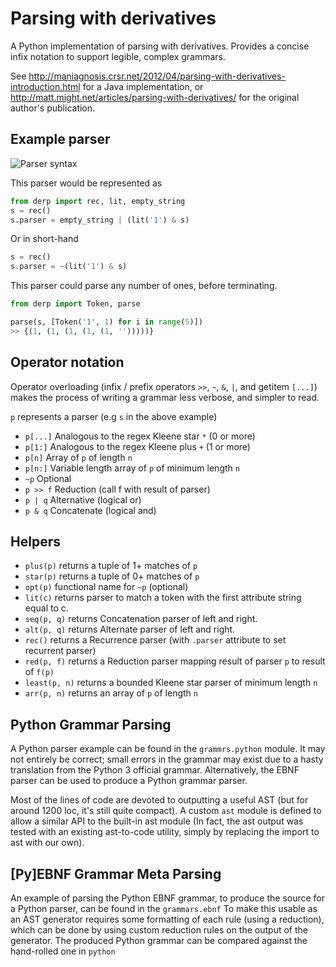 # Parsing with derivatives
A Python implementation of parsing with derivatives. Provides a concise infix notation to support legible, complex grammars.

See http://maniagnosis.crsr.net/2012/04/parsing-with-derivatives-introduction.html for a Java implementation, or http://matt.might.net/articles/parsing-with-derivatives/ for the original author's publication.

## Example parser
![Parser syntax](https://latex.codecogs.com/png.latex?\dpi{150}&space;\large&space;s&space;=&space;\epsilon&space;|&space;1&space;\cdot&space;s)

This parser would be represented as 
```python
from derp import rec, lit, empty_string
s = rec()
s.parser = empty_string | (lit('1') & s)
```

Or in short-hand
```python
s = rec()
s.parser = ~(lit('1') & s)
```

This parser could parse any number of ones, before terminating.
```python
from derp import Token, parse

parse(s, [Token('1', 1) for i in range(5)])
>> {(1, (1, (1, (1, (1, '')))))}
```


## Operator notation
Operator overloading (infix / prefix operators `>>`, `~`, `&`, `|`, and getitem `[...]`) makes the process of writing a grammar less verbose, and simpler to read.

`p` represents a parser (e.g `s` in the above example)
* `p[...]` Analogous to the regex Kleene star `*` (0 or more)
* `p[1:]` Analogous to the regex Kleene plus `+` (1 or more)
* `p[n]` Array of `p` of length `n`
* `p[n:]` Variable length array of `p` of minimum length `n`
* `~p` Optional
* `p >> f` Reduction (call f with result of parser)
* `p | q` Alternative (logical or)
* `p & q` Concatenate (logical and)

## Helpers
* `plus(p)` returns a tuple of 1+ matches of `p`
* `star(p)` returns a tuple of 0+ matches of `p`
* `opt(p)` functional name for `~p` (optional)
* `lit(c)` returns parser to match a token with the first attribute string equal to c.
* `seq(p, q)` returns Concatenation parser of left and right. 
* `alt(p, q)` returns Alternate parser of left and right. 
* `rec()` returns a Recurrence parser (with `.parser` attribute to set recurrent parser)
* `red(p, f)` returns a Reduction parser mapping result of parser `p` to result of `f(p)`
* `least(p, n)` returns a bounded Kleene star parser of minimum length `n`
* `arr(p, n)` returns an array of `p` of length `n`

## Python Grammar Parsing
A Python parser example can be found in the `grammrs.python` module.
It may not entirely be correct; small errors in the grammar may exist due to a hasty translation from the Python 3 official grammar. Alternatively, the EBNF parser can be used to produce a Python grammar parser.

Most of the lines of code are devoted to outputting a useful AST (but for around 1200 loc, it's still quite compact). A custom `ast` module is defined to allow a similar API to the built-in ast module (In fact, the ast output was tested with an existing ast-to-code utility, simply by replacing the import to ast with our own).

## [Py]EBNF Grammar Meta Parsing
An example of parsing the Python EBNF grammar, to produce the source for a Python parser, can be found in the `grammars.ebnf`
To make this usable as an AST generator requires some formatting of each rule (using a reduction), which can be done by using custom reduction rules on the output of the generator. The produced Python grammar can be compared against the hand-rolled one in `python`
